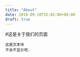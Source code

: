 ```yaml
---
title: "About"
date: 2018-09-10T15:02:00+08:00
draft: true
---
```


#这是关于我们的页面

~~~
这是文本块
不会不显示吧．
~~~~